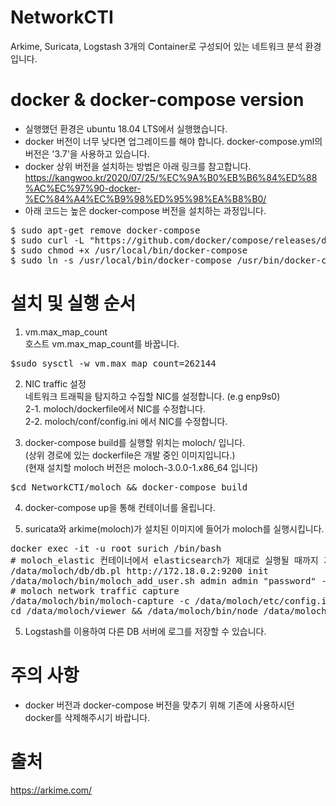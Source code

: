 # NetworkCTI
Arkime, Suricata, Logstash 3개의 Container로 구성되어 있는 네트워크 분석 환경입니다. 

# docker & docker-compose version
* 실행했던 환경은 ubuntu 18.04 LTS에서 실행했습니다.
* docker 버전이 너무 낮다면 업그레이드를 해야 합니다. docker-compose.yml의 버전은 '3.7'을 사용하고 있습니다. 
*  docker 상위 버전을 설치하는 방법은 아래 링크를 참고합니다.
https://kangwoo.kr/2020/07/25/%EC%9A%B0%EB%B6%84%ED%88%AC%EC%97%90-docker-%EC%84%A4%EC%B9%98%ED%95%98%EA%B8%B0/
* 아래 코드는 높은 docker-compose 버전을 설치하는 과정입니다. 
<pre>
$ sudo apt-get remove docker-compose
$ sudo curl -L "https://github.com/docker/compose/releases/download/1.23.2/docker-compose-$(uname -s)-$(uname -m)" -o /usr/local/bin/docker-compose
$ sudo chmod +x /usr/local/bin/docker-compose
$ sudo ln -s /usr/local/bin/docker-compose /usr/bin/docker-compose
</pre>

# 설치 및 실행 순서

1. vm.max_map_count<br>
호스트 vm.max_map_count를 바꿉니다.
<pre>$sudo sysctl -w vm.max_map_count=262144</pre>


2. NIC traffic 설정 <br>
네트워크 트래픽을 탐지하고 수집할 NIC를 설정합니다. (e.g enp9s0)<br>
2-1. moloch/dockerfile에서 NIC를 수정합니다. <br>
2-2. moloch/conf/config.ini 에서 NIC를 수정합니다. <br>

3. docker-compose build를 실행할 위치는 moloch/ 입니다. <br>
(상위 경로에 있는 dockerfile은 개발 중인 이미지입니다.)<br>
(현재 설치할 moloch 버전은 moloch-3.0.0-1.x86_64 입니다)<br>
<pre>
$cd NetworkCTI/moloch && docker-compose build
</pre>

4. docker-compose up을 통해 컨테이너를 올립니다.<br>

5. suricata와 arkime(moloch)가 설치된 이미지에 들어가 moloch를 실행시킵니다. <br>
<pre>
docker exec -it -u root surich /bin/bash
# moloch_elastic 컨테이너에서 elasticsearch가 제대로 실행될 때까지 기다려야 합니다. 
/data/moloch/db/db.pl http://172.18.0.2:9200 init
/data/moloch/bin/moloch_add_user.sh admin admin "password" -admin
# moloch network traffic capture
/data/moloch/bin/moloch-capture -c /data/moloch/etc/config.ini >> /data/moloch/logs/capture.log 2>&1 &
cd /data/moloch/viewer && /data/moloch/bin/node /data/moloch/viewer/viewer.js -c /data/moloch/etc/config.ini >> /data/moloch/logs/viewer.log 2>&1 &
</pre>

5. Logstash를 이용하여 다른 DB 서버에 로그를 저장할 수 있습니다. <br>

# 주의 사항
* docker 버전과 docker-compose 버전을 맞추기 위해 기존에 사용하시던 docker를 삭제해주시기 바랍니다.

# 출처 
https://arkime.com/
